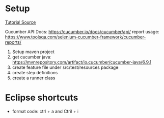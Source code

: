 # Setup

[Tutorial Source](https://www.youtube.com/watch?v=tJdnLwGBFoI&list=PLhW3qG5bs-L_mFHirOLEYJ7X2rIXu8SR2)

Cucumber API Docs: https://cucumber.io/docs/cucumber/api/
report usage: https://www.toolsqa.com/selenium-cucumber-framework/cucumber-reports/

1. Setup maven project
2. get cucumber java: https://mvnrepository.com/artifact/io.cucumber/cucumber-java/6.9.1
3. create feature file under src/test/resources package
4. create step definitions
5. create a runner class


# Eclipse shortcuts
- format code: ctrl + a and Ctril + i
